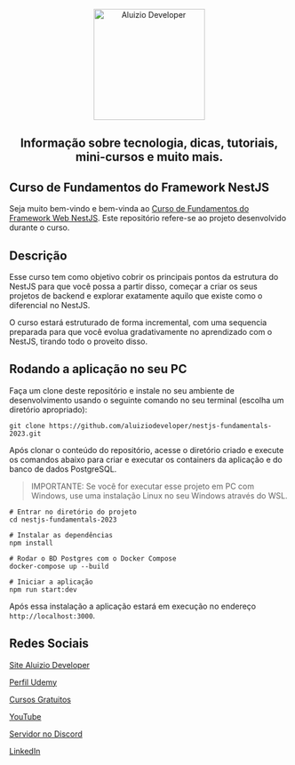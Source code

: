 <p align="center">
  <a href="https://aluiziodeveloper.com.br/">
    <img alt="Aluizio Developer" src="https://aluiziodeveloper.com.br/assets/img/icon.png" width="200" />
  </a>
</p>
<h2 align="center">
Informação sobre tecnologia, dicas, tutoriais, mini-cursos e muito mais.
</h2>

## Curso de Fundamentos do Framework NestJS

Seja muito bem-vindo e bem-vinda ao [Curso de Fundamentos do Framework Web NestJS](https://www.udemy.com/course/nestjs-do-zero/?referralCode=E243D33202CF4A06C488). Este repositório refere-se ao projeto desenvolvido durante o curso.

## Descrição

Esse curso tem como objetivo cobrir os principais pontos da estrutura do NestJS para que você possa a partir disso, começar a criar os seus projetos de backend e explorar exatamente aquilo que existe como o diferencial no NestJS.

O curso estará estruturado de forma incremental, com uma sequencia preparada para que você evolua gradativamente no aprendizado com o NestJS, tirando todo o proveito disso.

## Rodando a aplicação no seu PC

Faça um clone deste repositório e instale no seu ambiente de desenvolvimento usando o seguinte comando no seu terminal (escolha um diretório apropriado):

```shell
git clone https://github.com/aluiziodeveloper/nestjs-fundamentals-2023.git
```

Após clonar o conteúdo do repositório, acesse o diretório criado e execute os comandos abaixo para criar e executar os containers da aplicação e do banco de dados PostgreSQL.

> IMPORTANTE: Se você for executar esse projeto em PC com Windows, use uma instalação Linux no seu Windows através do WSL.

```shell
# Entrar no diretório do projeto
cd nestjs-fundamentals-2023

# Instalar as dependências
npm install

# Rodar o BD Postgres com o Docker Compose
docker-compose up --build

# Iniciar a aplicação
npm run start:dev
```

Após essa instalação a aplicação estará em execução no endereço `http://localhost:3000`.

## Redes Sociais

[Site Aluizio Developer](https://aluiziodeveloper.com.br)

[Perfil Udemy](https://www.udemy.com/user/jorge-aluizio-alves-de-souza/)

[Cursos Gratuitos](https://letsgoahead.com.br/)

[YouTube](https://www.youtube.com/jorgealuizio)

[Servidor no Discord](https://discord.gg/3J87BMz5fD)

[LinkedIn](https://www.linkedin.com/in/jorgealuizio/)
